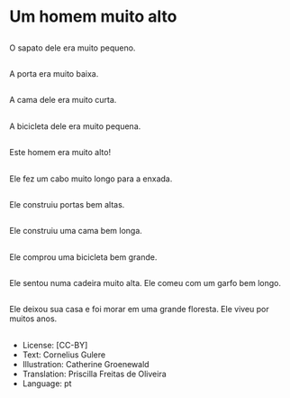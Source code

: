 # Um homem muito alto

##
O sapato dele era muito pequeno.

##
A porta era muito baixa.

##
A cama dele era muito curta.

##
A bicicleta dele era muito pequena.

##
Este homem era muito alto!

##
Ele fez um cabo muito longo para a enxada.

##
Ele construiu portas bem altas.

##
Ele construiu uma cama bem longa.

##
Ele comprou uma bicicleta bem grande.

##
Ele sentou numa cadeira muito alta. Ele comeu com um garfo bem longo.

##
Ele deixou sua casa e foi morar em uma grande floresta. Ele viveu por muitos anos.

##
* License: [CC-BY]
* Text: Cornelius Gulere
* Illustration: Catherine Groenewald
* Translation: Priscilla Freitas de Oliveira
* Language: pt
